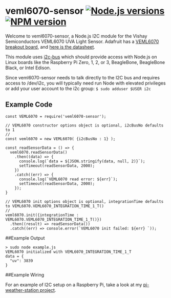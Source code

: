 # veml6070-sensor [![Node.js versions](https://img.shields.io/badge/Node.js-4.x%20through%207.x-brightgreen.svg)](https://nodejs.org) [![NPM version](https://img.shields.io/npm/v/veml6070-sensor.svg)](https://www.npmjs.com/package/veml6070-sensor)

Welcome to veml6070-sensor, a Node.js I2C module for the Vishay Semiconductors VEML6070 UVA Light Sensor. Adafruit has a [VEML6070 breakout board](https://www.adafruit.com/products/2899), and [here is the datasheet](http://www.vishay.com/docs/84277/veml6070.pdf).

This module uses [i2c-bus](https://github.com/fivdi/i2c-bus) which should provide access with Node.js on Linux boards like the Raspberry Pi Zero, 1, 2, or 3, BeagleBone, BeagleBone Black, or Intel Edison.

Since veml6070-sensor needs to talk directly to the I2C bus and requires access to /dev/i2c, you will typically need run Node with elevated privileges or add your user account to the i2c group: ```$ sudo adduser $USER i2c```

## Example Code

```
const VEML6070 = require('veml6070-sensor');

// VEML6070 constructor options object is optional, i2cBusNo defaults to 1
//
const veml6070 = new VEML6070( {i2cBusNo : 1} );

const readSensorData = () => {
  veml6070.readSensorData()
    .then((data) => {
      console.log(`data = ${JSON.stringify(data, null, 2)}`);
      setTimeout(readSensorData, 2000);
    })
    .catch((err) => {
      console.log(`VEML6070 read error: ${err}`);
      setTimeout(readSensorData, 2000);
    });
}

// VEML6070 init options object is optional, integrationTime defaults to VEML6070.VEML6070_INTEGRATION_TIME_1_T()
//
veml6070.init({integrationTime : VEML6070.VEML6070_INTEGRATION_TIME_1_T()})
  .then((result) => readSensorData())
  .catch((err) => console.error(`VEML6070 init failed: ${err} `));
```

##Example Output

```
> sudo node example.js          
VEML6070 initialized with VEML6070_INTEGRATION_TIME_1_T
data = {
  "uv": 3839
}
```
##Example Wiring

For an example of I2C setup on a Raspberry Pi, take a look at my [pi-weather-station project](https://github.com/skylarstein/pi-weather-station).
